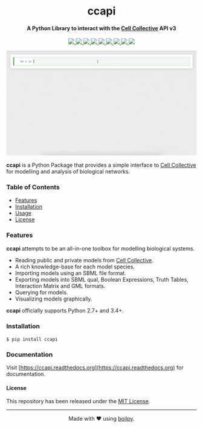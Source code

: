 <div align="center">
    <h1>
      ccapi
    </h1>
    <h4>
      A Python Library to interact with the 
      <a href="https://cellcollective.org">Cell Collective</a> API v3
    </h4>
</div>

<p align="center">
  <a href="https://travis-ci.org/achillesrasquinha/ccapi">
    <img src="https://img.shields.io/travis/achillesrasquinha/ccapi.svg?style=flat-square">
  </a>
  <a href="https://ci.appveyor.com/project/achillesrasquinha/ccapi">
    <img src="https://img.shields.io/appveyor/ci/achillesrasquinha/ccapi.svg?style=flat-square&logo=appveyor">
  </a>
  <a href="https://coveralls.io/github/achillesrasquinha/ccapi">
    <img src="https://img.shields.io/coveralls/github/achillesrasquinha/ccapi.svg?style=flat-square">
  </a>
  <a href="https://pypi.org/project/ccapi/">
    <img src="https://img.shields.io/pypi/v/ccapi.svg?style=flat-square">
  </a>
  <a href="https://pypi.org/project/pipupgrade/">
		<img src="https://img.shields.io/pypi/l/pipupgrade.svg?style=flat-square">
	</a>
  <a href="https://hub.docker.com/r/achillesrasquinha/ccapi">
    <img src="https://img.shields.io/docker/build/achillesrasquinha/ccapi.svg?style=flat-square&logo=docker">
  </a>
  <a href="https://git.io/boilpy">
    <img src="https://img.shields.io/badge/made%20with-boilpy-red.svg?style=flat-square">
  </a>
  <a href="https://saythanks.io/to/achillesrasquinha">
    <img src="https://img.shields.io/badge/Say%20Thanks-🦉-1EAEDB.svg?style=flat-square">
  </a>
  <a href="https://paypal.me/achillesrasquinha">
    <img src="https://img.shields.io/badge/donate-💵-f44336.svg?style=flat-square">
  </a>
</p>

<div align="center">
  <img src=".github/assets/demo.gif">
</div>

**ccapi** is a Python Package that provides a simple interface to 
[Cell Collective](https://cellcollective.org) for modelling and analysis of 
biological networks.

### Table of Contents
* [Features](#Features)
* [Installation](#installation)
* [Usage](#Documentation)
* [License](#license)

### Features

**ccapi** attempts to be an all-in-one toolbox for modelling biological systems.

* Reading public and private models from [Cell Collective](https://cellcollective.org).
* A rich knowledge-base for each model species.
* Importing models using an SBML file format.
* Exporting models into SBML qual, Boolean Expressions, Truth Tables, Interaction Matrix and GML formats.
* Querying for models.
* Visualizing models graphically.

**ccapi** officially supports Python 2.7+ and 3.4+.

### Installation

```shell
$ pip install ccapi
```

### Documentation

Visit [https://ccapi.readthedocs.org](https://ccapi.readthedocs.org) for documentation.

#### License

This repository has been released under the [MIT License](LICENSE).

---

<div align="center">
  Made with ❤️ using <a href="https://git.io/boilpy">boilpy</a>.
</div>